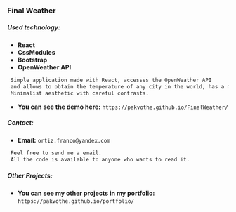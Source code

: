 ### Final Weather

##### Used technology:

-  **React**
-  **CssModules**
-  **Bootstrap**
-  **OpenWeather API**

```sh
 Simple application made with React, accesses the OpenWeather API
 and allows to obtain the temperature of any city in the world, has a mobile version.
 Minimalist aesthetic with careful contrasts.
 ```
 - **You can see the demo here:** `https://pakvothe.github.io/FinalWeather/`

 ##### Contact:

 - **Email:** `ortiz.franco@yandex.com`

```sh
 Feel free to send me a email.
 All the code is available to anyone who wants to read it.
```

 ##### Other Projects:

 - **You can see my other projects in my portfolio:**  `https://pakvothe.github.io/portfolio/`